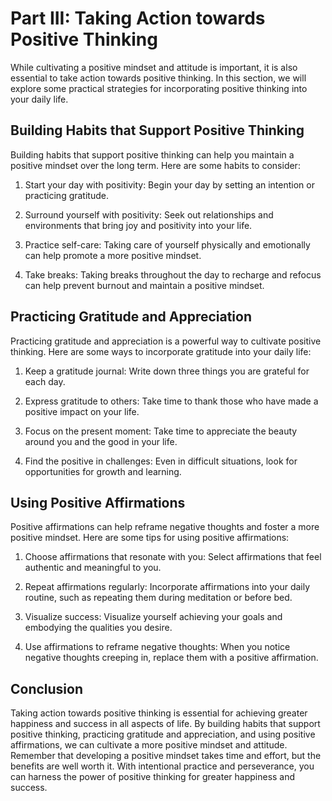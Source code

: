 Part III: Taking Action towards Positive Thinking
=================================================

While cultivating a positive mindset and attitude is important, it is also essential to take action towards positive thinking. In this section, we will explore some practical strategies for incorporating positive thinking into your daily life.

Building Habits that Support Positive Thinking
----------------------------------------------

Building habits that support positive thinking can help you maintain a positive mindset over the long term. Here are some habits to consider:

1. Start your day with positivity: Begin your day by setting an intention or practicing gratitude.

2. Surround yourself with positivity: Seek out relationships and environments that bring joy and positivity into your life.

3. Practice self-care: Taking care of yourself physically and emotionally can help promote a more positive mindset.

4. Take breaks: Taking breaks throughout the day to recharge and refocus can help prevent burnout and maintain a positive mindset.

Practicing Gratitude and Appreciation
-------------------------------------

Practicing gratitude and appreciation is a powerful way to cultivate positive thinking. Here are some ways to incorporate gratitude into your daily life:

1. Keep a gratitude journal: Write down three things you are grateful for each day.

2. Express gratitude to others: Take time to thank those who have made a positive impact on your life.

3. Focus on the present moment: Take time to appreciate the beauty around you and the good in your life.

4. Find the positive in challenges: Even in difficult situations, look for opportunities for growth and learning.

Using Positive Affirmations
---------------------------

Positive affirmations can help reframe negative thoughts and foster a more positive mindset. Here are some tips for using positive affirmations:

1. Choose affirmations that resonate with you: Select affirmations that feel authentic and meaningful to you.

2. Repeat affirmations regularly: Incorporate affirmations into your daily routine, such as repeating them during meditation or before bed.

3. Visualize success: Visualize yourself achieving your goals and embodying the qualities you desire.

4. Use affirmations to reframe negative thoughts: When you notice negative thoughts creeping in, replace them with a positive affirmation.

Conclusion
----------

Taking action towards positive thinking is essential for achieving greater happiness and success in all aspects of life. By building habits that support positive thinking, practicing gratitude and appreciation, and using positive affirmations, we can cultivate a more positive mindset and attitude. Remember that developing a positive mindset takes time and effort, but the benefits are well worth it. With intentional practice and perseverance, you can harness the power of positive thinking for greater happiness and success.
